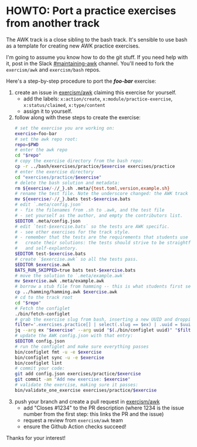 # HOWTO: Port a practice exercises from another track

The AWK track is a close sibling to the bash track. 
It's sensible to use bash as a template for creating new AWK practice
exercises.

I'm going to assume you know how to do the git stuff.  If you need help with
it, post in the Slack [#maintaining-awk][slack] channel.  You'll need to
fork the `exercism/awk` and `exercism/bash` repos.

Here's a step-by-step procedure to port the **_foo-bar_** exercise:

1. create an issue in [exercism/awk][github] claiming this exercise for
   yourself.
    - add the labels: `x:action/create`, `x:module/practice-exercise`,
      `x:status/claimed`, `x:type/content`
    - assign it to yourself.
1. follow along with these steps to create the exercise:
    ```sh
    # set the exercise you are working on:
    exercise=foo-bar
    # set the awk repo root:
    repo=$PWD
    # enter the awk repo
    cd "$repo"
    # copy the exercise directory from the bash repo:
    cp -r ../bash/exercises/practice/$exercise exercises/practice
    # enter the exercise directory
    cd "exercises/practice/$exercise"
    # delete the bash solution and metadata:
    rm ${exercise/-//_}.sh .meta/{test.toml,version,example.sh}
    # rename the test file. Note the underscore changed: the AWK track uses kebab case.
    mv ${exercise/-//_}.bats test-$exercise.bats
    # edit `.meta/config.json`
    # - fix the filenames from .sh to .awk, and the test file
    # - set yourself as the author, and empty the contributors list.
    $EDITOR .meta/config.json
    # edit `test-$exercise.bats` so the tests are AWK specific.
    # - see other exercises for the track style.
    # - remember that the tests are the requirements that students use to
    #   create their solutions: the tests should strive to be straightforward
    #   and self-explantory.
    $EDITOR test-$exercise.bats
    # create `$exercise.awk` so all the tests pass.
    $EDITOR $exercise.awk
    BATS_RUN_SKIPPED=true bats test-$exercise.bats
    # move the solution to `.meta/example.awk`
    mv $exercise.awk .meta/example.awk
    # borrow a stub file from hamming -- this is what students first see.
    cp ../hamming/hamming.awk $exercise.awk
    # cd to the track root
    cd "$repo"
    # Fetch the configlet
    ./bin/fetch-configlet
    # grab the exercise slug from bash, inserting a new UUID and dropping topics.
    filter='.exercises.practice[] | select(.slug == $ex) | .uuid = $uuid | del(.topics)'
    jq --arg ex "$exercise" --arg uuid "$(./bin/configlet uuid)" "$filter" ../bash/config.json
    # update the AWK config.json with that entry:
    $EDITOR config.json
    # run the configlet and make sure everything passes
    bin/configlet fmt -u -e $exercise
    bin/configlet sync -u -e $exercise
    bin/configlet lint
    # commit your code:
    git add config.json exercises/practice/$exercise
    git commit -am "Add new exercise: $exercise"
    # validate the exercise, making sure it passes:
    bin/validate_one_exercise exercises/practice/$exercise
    ```
1. push your branch and create a pull request in [exercism/awk][github]
    - add "Closes #1234" to the PR description (where 1234 is the issue
      number from the first step: this links the PR and the issue)
    - request a review from `exercism/awk` team
    - ensure the Github Action checks succeed!

Thanks for your interest!

[slack]: https://exercism-team.slack.com/archives/C03HT01H7N3 
[github]: https://github.com/exercism/awk 
